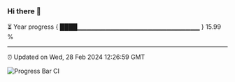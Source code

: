 ### Hi there 👋

⏳ Year progress { ████▁▁▁▁▁▁▁▁▁▁▁▁▁▁▁▁▁▁▁▁▁▁▁▁▁▁ } 15.99 %

---

⏰ Updated on Wed, 28 Feb 2024 12:26:59 GMT

![Progress Bar CI](https://github.com/liununu/liununu/workflows/Progress%20Bar%20CI/badge.svg)
